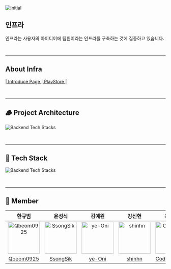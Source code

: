 
 ![initial](https://user-images.githubusercontent.com/53048655/169992244-2252eb5c-3009-49b8-a301-fdd39f8f00c1.png)
## 인프라
인프라는 사용자의 아이디어에 팀원이라는 인프라를 구축하는 것에 집중하고 있습니다. 


<br/>
<hr>

## About Infra
|<A href = "https://chrome-fortnight-803.notion.site/904cbbbd6b9740b388cc30d212dccb0f" target = "링크 방법" > Introduce Page </A>|<A href = "https://play.google.com/store/apps/details?id=com.infra.infraandroid" target = "링크 방법" > PlayStore </A>
|

<br/>
<hr>

## 🪵 Project Architecture

![Backend Tech Stacks](https://user-images.githubusercontent.com/53048655/169993269-91e20310-0d1b-4113-b816-b4bdd5706412.png)


<br/>
<hr>


## 🚀 Tech Stack

![Backend Tech Stacks](https://user-images.githubusercontent.com/53048655/169993041-90dee310-62b2-4df4-917f-941bbb24b404.png)


<br/>
<hr>



## 👥 Member
|한규범|윤성식|김예원|강신현|강윤희
|:-:|:-:|:--:|:-:|:-:|
|<img src="https://avatars.githubusercontent.com/u/53048655?v=4" alt="Qbeom0925" width="100" height="100">|<img src="https://avatars.githubusercontent.com/u/83231344?v=4" alt="SsongSik" width="100" height="100">|<img src="https://avatars.githubusercontent.com/u/71021638?v=4" alt="ye-Oni" width="100" height="100">|<img src="https://avatars.githubusercontent.com/u/62635727?v=4" alt="shinhn" width="100" height="100">|<img src="https://avatars.githubusercontent.com/u/74449232?v=4" alt="CodeDiary18" width="100" height="100">
|[Qbeom0925](https://github.com/Qbeom0925)|[SsongSik](https://github.com/SsongSik)|[ye-Oni](https://github.com/ye-Oni)|[shinhn](https://github.com/shinhn)|[CodeDiary18](https://github.com/CodeDiary18)|
